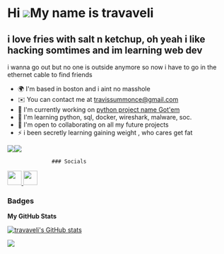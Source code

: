 Hi ![](https://user-images.githubusercontent.com/18350557/176309783-0785949b-9127-417c-8b55-ab5a4333674e.gif)My name is travaveli
=================================================================================================================================

i love fries with salt n ketchup, oh yeah i like hacking somtimes and im learning web dev
-----------------------------------------------------------------------------------------

i wanna go out but no one is outside anymore so now i have to go in the ethernet cable to find friends

*   🌍  I'm based in boston and i aint no masshole
*   ✉️  You can contact me at [travissummonce@gmail.com](mailto:travissummonce@gmail.com)
*   🚀  I'm currently working on [python project name Got'em](http://https://github.com/elcasodepaz/Got-em)
*   🧠  I'm learning python, sql, docker, wireshark, malware, soc.
*   🤝  I'm open to collaborating on all my future projects
*   ⚡  i been secretly learning gaining weight , who cares get fat

<a href="https://www.github.com/travaveli" target="_blank" rel="noreferrer"><img
                  src="https://img.shields.io/github/followers/travaveli?logo=github&style=for-the-badge&color=facc15&labelColor=000000" /></a><a href="https://www.x.com/TravisEsco" target="_blank" rel="noreferrer"><img
                  src="https://img.shields.io/twitter/follow/TravisEsco?logo=twitter&style=for-the-badge&color=facc15&labelColor=000000"
                /></a>

                  ### Socials
                  
  <p align="left"> <a href="https://www.github.com/travaveli" target="_blank" rel="noreferrer"> <picture> <source media="(prefers-color-scheme: dark)" srcset="https://raw.githubusercontent.com/danielcranney/readme-generator/main/public/icons/socials/github-dark.svg" /> <source media="(prefers-color-scheme: light)" srcset="https://raw.githubusercontent.com/danielcranney/readme-generator/main/public/icons/socials/github.svg" /> <img src="https://raw.githubusercontent.com/danielcranney/readme-generator/main/public/icons/socials/github.svg" width="32" height="32" /> </picture> </a> <a href="https://www.x.com/TravisEsco" target="_blank" rel="noreferrer"> <picture> <source media="(prefers-color-scheme: dark)" srcset="https://raw.githubusercontent.com/danielcranney/readme-generator/main/public/icons/socials/twitter-dark.svg" /> <source media="(prefers-color-scheme: light)" srcset="https://raw.githubusercontent.com/danielcranney/readme-generator/main/public/icons/socials/twitter.svg" /> <img src="https://raw.githubusercontent.com/danielcranney/readme-generator/main/public/icons/socials/twitter.svg" width="32" height="32" /> </picture> </a></p>

### Badges

<b>My GitHub Stats</b>

<a href="http://www.github.com/travaveli"><img src="https://github-readme-stats.vercel.app/api?username=travaveli&show_icons=true&hide=&count_private=true&title_color=ef4444&text_color=64748b&icon_color=facc15&bg_color=000000&hide_border=true&show_icons=true" alt="travaveli's GitHub stats" /></a>

<a href="http://www.github.com/travaveli"><img src="https://github-readme-streak-stats.herokuapp.com/?user=travaveli&stroke=64748b&background=000000&ring=ef4444&fire=ef4444&currStreakNum=64748b&currStreakLabel=ef4444&sideNums=64748b&sideLabels=64748b&dates=64748b&hide_border=true" /></a>
